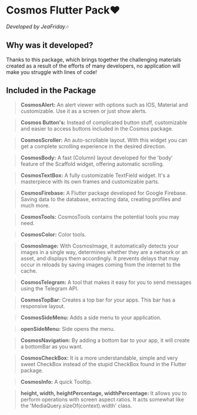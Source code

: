 # Cosmos Flutter Pack❤
_Developed by JeaFriday🎶_

## Why was it developed?
Thanks to this package, which brings together the challenging materials created as a result of the efforts of many developers, no application will make you struggle with lines of code!

## Included in the Package
> **CosmosAlert:** An alert viewer with options such as IOS, Material and customizable. Use it as a screen or just show alerts.

> **Cosmos Button's:** Instead of complicated button stuff, customizable and easier to access buttons included in the Cosmos package.

> **CosmosScroller:** An auto-scrollable layout. With this widget you can get a complete scrolling experience in the desired direction.

> **CosmosBody:** A fast (Column) layout developed for the 'body' feature of the Scaffold widget, offering automatic scrolling.

> **CosmosTextBox:** A fully customizable TextField widget. It's a masterpiece with its own frames and customizable parts.

> **CosmosFirebase:** A Flutter package developed for Google Firebase. Saving data to the database, extracting data, creating profiles and much more.

> **CosmosTools:** CosmosTools contains the potential tools you may need.

> **CosmosColor:** Color tools.

> **CosmosImage:** With CosmosImage, it automatically detects your images in a single way, determines whether they are a network or an asset, and displays them accordingly. It prevents delays that may occur in reloads by saving images coming from the internet to the cache.

> **CosmosTelegram:** A tool that makes it easy for you to send messages using the Telegram API.

> **CosmosTopBar:** Creates a top bar for your apps. This bar has a responsive layout.

> **CosmosSideMenu:** Adds a side menu to your application.

> **openSideMenu:** Side opens the menu.

> **CosmosNavigation:** By adding a bottom bar to your app, it will create a bottomBar as you want.

> **CosmosCheckBox:** It is a more understandable, simple and very sweet CheckBox instead of the stupid CheckBox found in the Flutter package.

> **CosmosInfo:** A quick Tooltip.

> **height, width, heightPercentage, widthPercentage:** It allows you to perform operations with screen aspect ratios. It acts somewhat like the 'MediaQuery.sizeOf(context).width' class.
